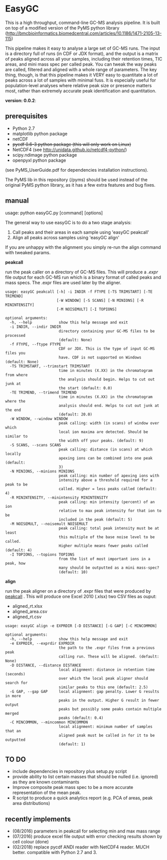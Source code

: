 EasyGC
======

This is a high throughput, command-line GC-MS analysis pipeline. It is built on top of a modified version of the PyMS python library (http://bmcbioinformatics.biomedcentral.com/articles/10.1186/1471-2105-13-115) 

This pipeline makes it easy to analyse a large set of GC-MS runs. The input is a directory full of runs (in CDF or JDX format), and the output is a matrix of peaks aligned across all your samples, including their retention times, TIC areas, and mini mass spec per called peak. You can tweak the way peaks are called, filtered and aligned with a whole range of parameters. The key thing, though, is that this pipeline makes it VERY easy to quantitate a lot of peaks across a lot of samples with minimal fuss. It is especially useful for population-level analyses where relative peak size or presence matters most, rather than extremely accurate peak identification and quantitation.

**version: 0.0.2**:

prerequisites
-------------
- Python 2.7
- matplotlib python package
- netCDF
- ~~pycdf 0.6-3 python package (this will only work on Linux)~~
- NetCDF4 (see http://unidata.github.io/netcdf4-python/)
- scipy.ndimage python package
- openpyxl python package
 
(see PyMS_UserGuide.pdf for dependencies installation instructions). 

The PyMS lib in this repository (/pyms) should be used instead of the original PyMS python library, as it has a few extra features and bug fixes.

manual
------
usage: python easyGC.py [command] [options]

The general way to use easyGC is to do a two stage analysis:

1. Call peaks and their areas in each sample using 'easyGC peakcall'
2. Align all peaks across samples using 'easyGC align'

If you are unhappy with the alignment you simply re-run the align command with tweaked params.


**peakcall**

run the peak caller on a directory of GC-MS files. This will produce a <i>.expr</i> file output for each GC-MS run which is a binary format of called peaks and mass specs. The .expr files are used later by the aligner. 
```
usage: easyGC peakcall [-h] -i INDIR -f FTYPE [-TS TRIMSTART] [-TE TRIMEND]
                       [-W WINDOW] [-S SCANS] [-N MINIONS] [-R MININTENSITY]
                       [-M NOISEMULT] [-I TOPIONS]
```


```
optional arguments:
  -h, --help            show this help message and exit
  -i INDIR, --indir INDIR
                        directory containing your GC-MS files to be processed
                        (default: None)
  -f FTYPE, --ftype FTYPE
                        CDF or JDX. This is the type of input GC-MS files you
                        have. CDF is not supported on Windows (default: None)
  -TS TRIMSTART, --trimstart TRIMSTART
                        time in minutes (X.XX) in the chromatogram from where
                        the analysis should begin. Helps to cut out junk at
                        the start (default: 0.0)
  -TE TRIMEND, --trimend TRIMEND
                        time in minutes (X.XX) in the chromatogram where the
                        analysis should end. Helps to cut out junk at the end
                        (default: 20.0)
  -W WINDOW, --window WINDOW
                        peak calling: width (in scans) of window over which
                        local ion maxima are detected. Should be similar to
                        the width off your peaks. (default: 9)
  -S SCANS, --scans SCANS
                        peak calling: distance (in scans) at which locally
                        apexing ions can be combined into one peak (default:
                        3)
  -N MINIONS, --minions MINIONS
                        peak calling: min number of apexing ions with
                        intensity above a threshold required for a peak to be
                        called. Higher = less peaks called (default: 4)
  -R MININTENSITY, --minintensity MININTENSITY
                        peak calling: min intensity (percent) of an ion
                        relative to max peak intensity for that ion to be
                        included in the peak (default: 5)
  -M NOISEMULT, --noisemult NOISEMULT
                        peak calling: total peak intensity must be at least
                        this multiple of the base noise level to be called.
                        Higher multiple means fewer peaks called (default: 4)
  -I TOPIONS, --topions TOPIONS
                        from the list of most important ions in a peak, how
                        many should be outputted as a mini mass-spec?
                        (default: 10)
```

**align**

run the peak aligner on a directory of .expr files that were produced by [peakcall]() . This will produce one Excel 2010 (.xlsx) two CSV files as ouput:

- aligned_rt.xlsx
- aligned_area.csv
- aligned_rt.csv

```
usage: easyGC align -e EXPRDIR [-D DISTANCE] [-G GAP] [-C MINCOMMON]
```
```
optional arguments:
  -h, --help            show this help message and exit
  -e EXPRDIR, --exprdir EXPRDIR
                        the path to the .expr files from a previous peak
                        calling run. These will be aligned. (default: None)
  -D DISTANCE, --distance DISTANCE
                        local alignment: distance in retention time (seconds)
                        over which the local peak aligner should search for
                        similar peaks to this one (default: 2.5)
  -G GAP, --gap GAP     local alignment: gap penalty. Lower G results in more
                        peaks in the output. Higher G result in fewer output
                        peaks but possibly some peaks contain multiple merged
                        peaks (default: 0.4)
  -C MINCOMMON, --mincommon MINCOMMON
                        local alignment: minimum number of samples that an
                        aligned peak must be called in for it to be outputted
                        (default: 1)

```


TO DO
-----
- include dependencies in repository plus setup.py script
- provide ability to list certain masses that should be nulled (i.e. ignored) as they are known contaminants
- Improve composite peak mass spec to be a more accurate representation of the mean peak.
- R script to produce a quick analytics report (e.g. PCA of areas, peak area distributions)

recently implements
-------------------
- (08/2016) parameters in peakcall for selecting min and max mass range
- (07/2016) produce excel file output with error checking results shown by cell colour (done)
- (02/2018) replace pycdf ANDI reader with NetCDF4 reader. MUCH better. compatible with Python 2.7 and 3.
